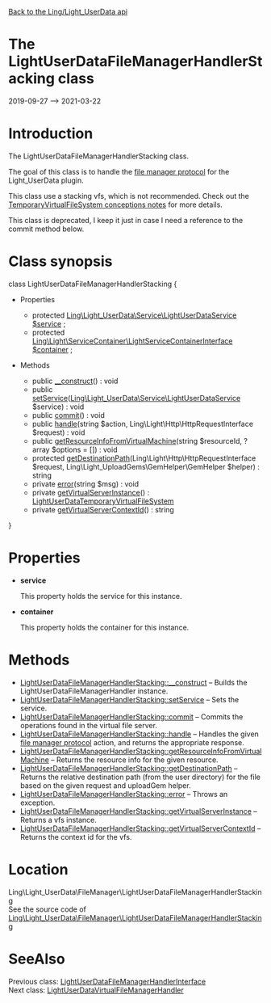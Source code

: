[Back to the Ling/Light_UserData api](https://github.com/lingtalfi/Light_UserData/blob/master/doc/api/Ling/Light_UserData.md)



The LightUserDataFileManagerHandlerStacking class
================
2019-09-27 --> 2021-03-22






Introduction
============

The LightUserDataFileManagerHandlerStacking class.

The goal of this class is to handle the [file manager protocol](https://github.com/lingtalfi/TheBar/blob/master/discussions/file-manager-protocol.md) for the Light_UserData plugin.

This class use a stacking vfs, which is not recommended.
Check out the [TemporaryVirtualFileSystem conceptions notes](https://github.com/lingtalfi/TemporaryVirtualFileSystem/blob/master/doc/pages/conception-notes.md) for more details.



This class is deprecated, I keep it just in case I need a reference to the commit method below.



Class synopsis
==============


class <span class="pl-k">LightUserDataFileManagerHandlerStacking</span>  {

- Properties
    - protected [Ling\Light_UserData\Service\LightUserDataService](https://github.com/lingtalfi/Light_UserData/blob/master/doc/api/Ling/Light_UserData/Service/LightUserDataService.md) [$service](#property-service) ;
    - protected [Ling\Light\ServiceContainer\LightServiceContainerInterface](https://github.com/lingtalfi/Light/blob/master/doc/api/Ling/Light/ServiceContainer/LightServiceContainerInterface.md) [$container](#property-container) ;

- Methods
    - public [__construct](https://github.com/lingtalfi/Light_UserData/blob/master/doc/api/Ling/Light_UserData/FileManager/LightUserDataFileManagerHandlerStacking/__construct.md)() : void
    - public [setService](https://github.com/lingtalfi/Light_UserData/blob/master/doc/api/Ling/Light_UserData/FileManager/LightUserDataFileManagerHandlerStacking/setService.md)([Ling\Light_UserData\Service\LightUserDataService](https://github.com/lingtalfi/Light_UserData/blob/master/doc/api/Ling/Light_UserData/Service/LightUserDataService.md) $service) : void
    - public [commit](https://github.com/lingtalfi/Light_UserData/blob/master/doc/api/Ling/Light_UserData/FileManager/LightUserDataFileManagerHandlerStacking/commit.md)() : void
    - public [handle](https://github.com/lingtalfi/Light_UserData/blob/master/doc/api/Ling/Light_UserData/FileManager/LightUserDataFileManagerHandlerStacking/handle.md)(string $action, Ling\Light\Http\HttpRequestInterface $request) : void
    - public [getResourceInfoFromVirtualMachine](https://github.com/lingtalfi/Light_UserData/blob/master/doc/api/Ling/Light_UserData/FileManager/LightUserDataFileManagerHandlerStacking/getResourceInfoFromVirtualMachine.md)(string $resourceId, ?array $options = []) : void
    - protected [getDestinationPath](https://github.com/lingtalfi/Light_UserData/blob/master/doc/api/Ling/Light_UserData/FileManager/LightUserDataFileManagerHandlerStacking/getDestinationPath.md)(Ling\Light\Http\HttpRequestInterface $request, Ling\Light_UploadGems\GemHelper\GemHelper $helper) : string
    - private [error](https://github.com/lingtalfi/Light_UserData/blob/master/doc/api/Ling/Light_UserData/FileManager/LightUserDataFileManagerHandlerStacking/error.md)(string $msg) : void
    - private [getVirtualServerInstance](https://github.com/lingtalfi/Light_UserData/blob/master/doc/api/Ling/Light_UserData/FileManager/LightUserDataFileManagerHandlerStacking/getVirtualServerInstance.md)() : [LightUserDataTemporaryVirtualFileSystem](https://github.com/lingtalfi/Light_UserData/blob/master/doc/api/Ling/Light_UserData/TemporaryVirtualFileSystem/LightUserDataTemporaryVirtualFileSystem.md)
    - private [getVirtualServerContextId](https://github.com/lingtalfi/Light_UserData/blob/master/doc/api/Ling/Light_UserData/FileManager/LightUserDataFileManagerHandlerStacking/getVirtualServerContextId.md)() : string

}




Properties
=============

- <span id="property-service"><b>service</b></span>

    This property holds the service for this instance.
    
    

- <span id="property-container"><b>container</b></span>

    This property holds the container for this instance.
    
    



Methods
==============

- [LightUserDataFileManagerHandlerStacking::__construct](https://github.com/lingtalfi/Light_UserData/blob/master/doc/api/Ling/Light_UserData/FileManager/LightUserDataFileManagerHandlerStacking/__construct.md) &ndash; Builds the LightUserDataFileManagerHandler instance.
- [LightUserDataFileManagerHandlerStacking::setService](https://github.com/lingtalfi/Light_UserData/blob/master/doc/api/Ling/Light_UserData/FileManager/LightUserDataFileManagerHandlerStacking/setService.md) &ndash; Sets the service.
- [LightUserDataFileManagerHandlerStacking::commit](https://github.com/lingtalfi/Light_UserData/blob/master/doc/api/Ling/Light_UserData/FileManager/LightUserDataFileManagerHandlerStacking/commit.md) &ndash; Commits the operations found in the virtual file server.
- [LightUserDataFileManagerHandlerStacking::handle](https://github.com/lingtalfi/Light_UserData/blob/master/doc/api/Ling/Light_UserData/FileManager/LightUserDataFileManagerHandlerStacking/handle.md) &ndash; Handles the given [file manager protocol](https://github.com/lingtalfi/TheBar/blob/master/discussions/file-manager-protocol.md) action, and returns the appropriate response.
- [LightUserDataFileManagerHandlerStacking::getResourceInfoFromVirtualMachine](https://github.com/lingtalfi/Light_UserData/blob/master/doc/api/Ling/Light_UserData/FileManager/LightUserDataFileManagerHandlerStacking/getResourceInfoFromVirtualMachine.md) &ndash; Returns the resource info for the given resource.
- [LightUserDataFileManagerHandlerStacking::getDestinationPath](https://github.com/lingtalfi/Light_UserData/blob/master/doc/api/Ling/Light_UserData/FileManager/LightUserDataFileManagerHandlerStacking/getDestinationPath.md) &ndash; Returns the relative destination path (from the user directory) for the file based on the given request and uploadGem helper.
- [LightUserDataFileManagerHandlerStacking::error](https://github.com/lingtalfi/Light_UserData/blob/master/doc/api/Ling/Light_UserData/FileManager/LightUserDataFileManagerHandlerStacking/error.md) &ndash; Throws an exception.
- [LightUserDataFileManagerHandlerStacking::getVirtualServerInstance](https://github.com/lingtalfi/Light_UserData/blob/master/doc/api/Ling/Light_UserData/FileManager/LightUserDataFileManagerHandlerStacking/getVirtualServerInstance.md) &ndash; Returns a vfs instance.
- [LightUserDataFileManagerHandlerStacking::getVirtualServerContextId](https://github.com/lingtalfi/Light_UserData/blob/master/doc/api/Ling/Light_UserData/FileManager/LightUserDataFileManagerHandlerStacking/getVirtualServerContextId.md) &ndash; Returns the context id for the vfs.





Location
=============
Ling\Light_UserData\FileManager\LightUserDataFileManagerHandlerStacking<br>
See the source code of [Ling\Light_UserData\FileManager\LightUserDataFileManagerHandlerStacking](https://github.com/lingtalfi/Light_UserData/blob/master/FileManager/LightUserDataFileManagerHandlerStacking.php)



SeeAlso
==============
Previous class: [LightUserDataFileManagerHandlerInterface](https://github.com/lingtalfi/Light_UserData/blob/master/doc/api/Ling/Light_UserData/FileManager/LightUserDataFileManagerHandlerInterface.md)<br>Next class: [LightUserDataVirtualFileManagerHandler](https://github.com/lingtalfi/Light_UserData/blob/master/doc/api/Ling/Light_UserData/FileManager/LightUserDataVirtualFileManagerHandler.md)<br>
